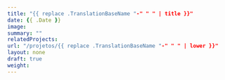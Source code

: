 ```yaml
---
title: "{{ replace .TranslationBaseName "-" " " | title }}"
date: {{ .Date }}
image:
summary: ""
relatedProjects:
url: "/projetos/{{ replace .TranslationBaseName "-" " " | lower }}"
layout: none
draft: true
weight:
---
```

